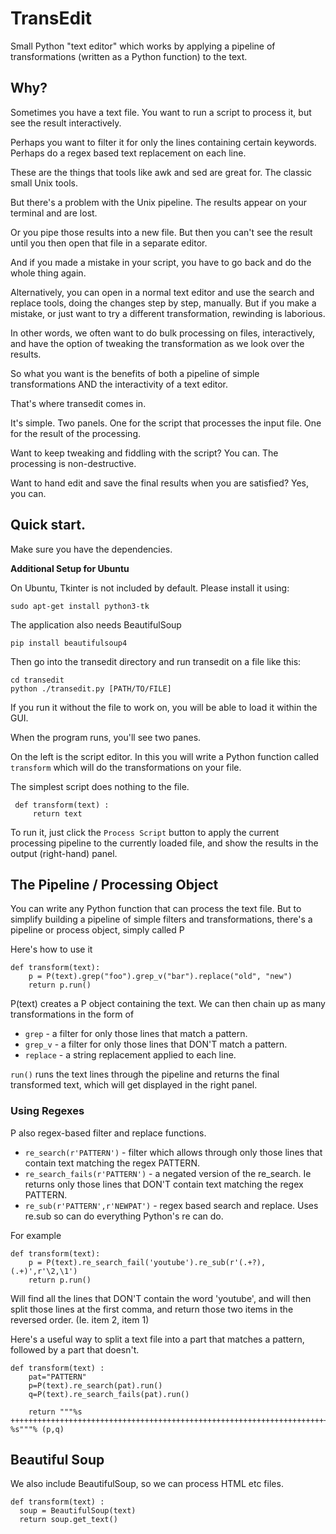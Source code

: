 # TransEdit

Small Python "text editor" which works by applying a pipeline of transformations (written as a Python function) to the text.

## Why?

Sometimes you have a text file. You want to run a script to process it, but see the result interactively.

Perhaps you want to filter it for only the lines containing certain keywords. Perhaps do a regex based text replacement on each line.

These are the things that tools like awk and sed are great for. The classic small Unix tools.

But there's a problem with the Unix pipeline. The results appear on your terminal and are lost.

Or you pipe those results into a new file. But then you can't see the result until you then open that file in a separate editor.

And if you made a mistake in your script, you have to go back and do the whole thing again.

Alternatively, you can open in a normal text editor and use the search and replace tools, doing the changes step by step, manually. But if you make a mistake, or just want to try a different transformation, rewinding is laborious.


In other words, we often want to do bulk processing on files, interactively, and have the option of tweaking the transformation as we look over the results.

So what you want is the benefits of both a pipeline of simple transformations AND the interactivity of a text editor.

That's where transedit comes in.

It's simple. Two panels. One for the script that processes the input file. One for the result of the processing.

Want to keep tweaking and fiddling with the script? You can. The processing is non-destructive.

Want to hand edit and save the final results when you are satisfied? Yes, you can.

## Quick start.

Make sure you have the dependencies. 

**Additional Setup for Ubuntu**

On Ubuntu, Tkinter is not included by default. Please install it using:

    sudo apt-get install python3-tk 


The application also needs BeautifulSoup
    
    pip install beautifulsoup4
    

Then go into the transedit directory and run transedit on a file like this:

    cd transedit
    python ./transedit.py [PATH/TO/FILE]
    
If you run it without the file to work on, you will be able to load it within the GUI.

When the program runs, you'll see two panes. 

On the left is the script editor. In this you will write a Python function called `transform` which will do the transformations on your file.

The simplest script does nothing to the file. 

     def transform(text) : 
         return text
     
To run it, just click the `Process Script` button to apply the current processing pipeline to the currently loaded file, and show the results in the output (right-hand) panel.

## The Pipeline / Processing Object

You can write any Python function that can process the text file. But to simplify building a pipeline of simple filters and transformations, there's a pipeline or process object, simply called P

Here's how to use it

```
def transform(text):
    p = P(text).grep("foo").grep_v("bar").replace("old", "new")
    return p.run()
```

P(text) creates a P object containing the text. We can then chain up as many transformations in the form of 

* `grep` - a filter for only those lines that match a pattern.
* `grep_v` - a filter for only those lines that DON'T match a pattern.
* `replace` - a string replacement applied to each line.

`run()` runs the text lines through the pipeline and returns the final transformed text, which will get displayed in the right panel.

### Using Regexes

P also regex-based filter and replace functions.
* `re_search(r'PATTERN')` - filter which allows through only those lines that contain text matching the regex PATTERN. 
* `re_search_fails(r'PATTERN')` - a negated version of the re_search. Ie returns only those lines that DON'T contain text matching the regex PATTERN.
* `re_sub(r'PATTERN',r'NEWPAT')` - regex based search and replace. Uses re.sub so can do everything Python's re can do.

For example

```
def transform(text):
    p = P(text).re_search_fail('youtube').re_sub(r'(.+?),(.+)',r'\2,\1')
    return p.run()
```

Will find all the lines that DON'T contain the word 'youtube', and will then split those lines at the first comma, and return those two items in the reversed order. (Ie. item 2, item 1)

Here's a useful way to split a text file into a part that matches a pattern, followed by a part that doesn't.

```
def transform(text) :
    pat="PATTERN"
    p=P(text).re_search(pat).run()
    q=P(text).re_search_fails(pat).run()

    return """%s
++++++++++++++++++++++++++++++++++++++++++++++++++++++++++++++++++++++++++++++++++++++++++
%s"""% (p,q) 
```

## Beautiful Soup

We also include BeautifulSoup, so we can process HTML etc files.

```
def transform(text) :
  soup = BeautifulSoup(text)
  return soup.get_text()
```

